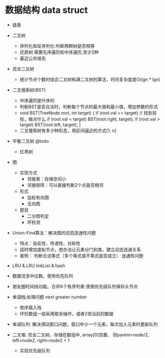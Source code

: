 # 数据结构 data struct
* 链表
* 二叉树
    * 序列化和反序列化:判断两颗树是否相等
    * 还原树:需要先序遍历和中序遍历,至少2种
    * 最近公共祖先
    
* 完全二叉树
    * 统计节点个数时结合二叉树和满二叉树的算法，时间复杂度是O(lgn * lgn)
    
* 二叉搜索树(BST)
    * 中序遍历是升序的
    * 判断BST是否合法时，判断每个节点的最大值和最小值，增加参数的形式
    * void BST(TreeNode root, int target) {
      if (root.val == target)
      // 找到目标，做点什么
      if (root.val < target)
      BST(root.right, target);
      if (root.val > target)
      BST(root.left, target);
      }
    * 二叉搜索树有多少种形态，用区间逼近的方式[1, n]
    
* 平衡二叉树 @todo
    * 红黑树

* 图
    * 实现方式
        * 邻接表：存储空间小
        * 邻接矩阵：可以直接判断2个点是否相邻
    * 形式
        * 加权有向图
        * 无向图
    * 题目
        * 二分图判定
        * 环检测
    
* Union-Find算法：解决图的动态连通性问题
    * 特点：自反性、传递性、对称性
    * 适时增加虚拟节点，想办法让元素分门别类，建立动态连通关系
    * 案例：
        判断合法等式（多个等式或不等式是否成立）
        连通性问题
      
* LRU & LRU  linkList & hash

* 数据流求中位数。使用优先队列

* 朋友圈时间线功能。合并K个有序列表  使用优先级队列保存头节点

* 单调栈:处理问题 next greater number
  * 倒序插入栈
  * 环形数组一般采用取余操作，或者2倍当前的数据
    
* 单调队列: 解决滑动窗口问题，窗口中少一个元素，每次加入元素时更新队列

* 二叉堆: 完全二叉树，存储在数组中, array[0]空置， 
  则parent=node/2, left=node*2, right=node*2 + 1
  * 实现优先级队列

